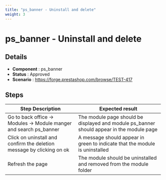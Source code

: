 ```yaml
---
title: "ps_banner - Uninstall and delete"
weight: 3
---
```


# ps_banner - Uninstall and delete
## Details
* **Component** : ps_banner
* **Status** : Approved
* **Scenario** : https://forge.prestashop.com/browse/TEST-417

## Steps
| Step Description | Expected result |
| ----- | ----- |
| Go to back office -> Modules -> Module manger and search ps_banner | The module page should be displayed and module ps_banner should appear in the module page |
| Click on uninstall and confirm the deletion message by clicking on ok | A message should appear in green to indicate that the module is uninstalled |
| Refresh the page | The module should be uninstalled and removed from the module folder |